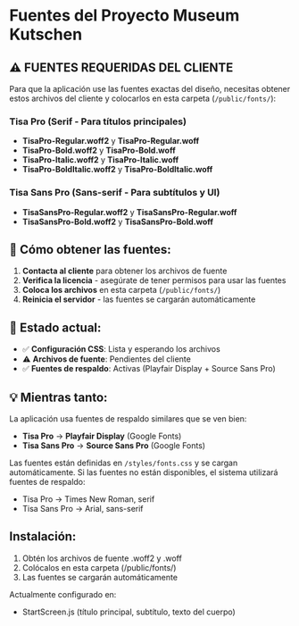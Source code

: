 # Fuentes del Proyecto Museum Kutschen

## ⚠️ FUENTES REQUERIDAS DEL CLIENTE

Para que la aplicación use las fuentes exactas del diseño, necesitas obtener estos archivos del cliente y colocarlos en esta carpeta (`/public/fonts/`):

### Tisa Pro (Serif - Para títulos principales)
- **TisaPro-Regular.woff2** y **TisaPro-Regular.woff**
- **TisaPro-Bold.woff2** y **TisaPro-Bold.woff**
- **TisaPro-Italic.woff2** y **TisaPro-Italic.woff**
- **TisaPro-BoldItalic.woff2** y **TisaPro-BoldItalic.woff**

### Tisa Sans Pro (Sans-serif - Para subtítulos y UI)
- **TisaSansPro-Regular.woff2** y **TisaSansPro-Regular.woff**
- **TisaSansPro-Bold.woff2** y **TisaSansPro-Bold.woff**

## 📁 Cómo obtener las fuentes:

1. **Contacta al cliente** para obtener los archivos de fuente
2. **Verifica la licencia** - asegúrate de tener permisos para usar las fuentes
3. **Coloca los archivos** en esta carpeta (`/public/fonts/`)
4. **Reinicia el servidor** - las fuentes se cargarán automáticamente

## 🎯 Estado actual:

- ✅ **Configuración CSS**: Lista y esperando los archivos
- ⚠️ **Archivos de fuente**: Pendientes del cliente
- ✅ **Fuentes de respaldo**: Activas (Playfair Display + Source Sans Pro)

## 💡 Mientras tanto:

La aplicación usa fuentes de respaldo similares que se ven bien:
- **Tisa Pro** → **Playfair Display** (Google Fonts)
- **Tisa Sans Pro** → **Source Sans Pro** (Google Fonts)

Las fuentes están definidas en `/styles/fonts.css` y se cargan automáticamente.
Si las fuentes no están disponibles, el sistema utilizará fuentes de respaldo:
- Tisa Pro → Times New Roman, serif
- Tisa Sans Pro → Arial, sans-serif

## Instalación:

1. Obtén los archivos de fuente .woff2 y .woff
2. Colócalos en esta carpeta (/public/fonts/)
3. Las fuentes se cargarán automáticamente

Actualmente configurado en:
- StartScreen.js (título principal, subtítulo, texto del cuerpo)
